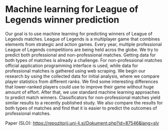 # Machine learning for League of Legends winner prediction

Our goal is to use machine learning for predicting winners of League of Legends matches. League of Legends is a multiplayer game that combines elements from strategic and action games. Every year, multiple professional
League of Legends competitions are being held acros the globe. We try to
predict both professional and non-professional matches. Getting data for
both types of matches is already a challenge. For non-professional matches
official application programming interface is used, while data for professional
matches is gathered using web scraping. We begin our research by using the
collected data for initial analysis, where we compare player statistics from
different ranks. We find some interesting differences that lower-ranked players could use to improve their game without huge amount of effort. After
that, we use standard machine learning approaches to predict match winners.
Classificators for non-professional matches yield similar results to a recently
published study. We also compare the results for both types of matches and
find that it is easier to predict the outcomes of professional matches.

Paper (SLO): https://repozitorij.uni-lj.si/Dokument.php?id=87546&lang=slv
